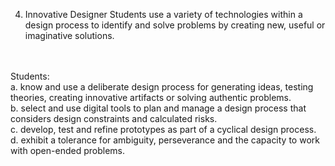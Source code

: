 4. Innovative Designer
Students use a variety of technologies within a design process to identify and solve problems by creating new, useful or imaginative solutions. 
<br>
<br> Students: <br>
a. know and use a deliberate design process for generating ideas, testing theories, creating innovative artifacts or solving authentic problems.
<br>
b. select and use digital tools to plan and manage a design process that considers design constraints and calculated risks.
<br>
c. develop, test and refine prototypes as part of a cyclical design process.
<br>
d. exhibit a tolerance for ambiguity, perseverance and the capacity to work with open-ended problems.
